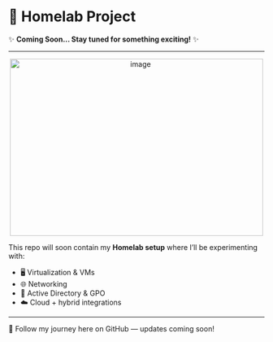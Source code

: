 # 🚀 Homelab Project  

✨ **Coming Soon... Stay tuned for something exciting!** ✨  

---
<p align="center">
<img width="498" height="348" alt="image" src="https://github.com/user-attachments/assets/c0ebbf44-751d-4a6e-9619-c18cf5f4436a" />
</p>

This repo will soon contain my **Homelab setup** where I’ll be experimenting with:  
- 🖥️ Virtualization & VMs  
- 🌐 Networking  
- 🔐 Active Directory & GPO  
- ☁️ Cloud + hybrid integrations  

---

🔗 Follow my journey here on GitHub — updates coming soon!  





